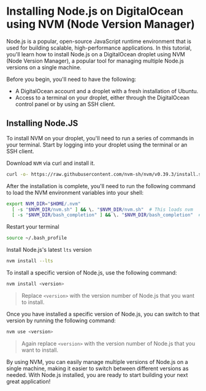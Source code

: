 # Installing Node.js on DigitalOcean using NVM (Node Version Manager)

Node.js is a popular, open-source JavaScript runtime environment that is used for building scalable, high-performance applications. In this tutorial, you'll learn how to install Node.js on a DigitalOcean droplet using NVM (Node Version Manager), a popular tool for managing multiple Node.js versions on a single machine.

Before you begin, you'll need to have the following:

- A DigitalOcean account and a droplet with a fresh installation of Ubuntu.
- Access to a terminal on your droplet, either through the DigitalOcean control panel or by using an SSH client.

## Installing Node.JS

To install NVM on your droplet, you'll need to run a series of commands in your terminal. Start by logging into your droplet using the terminal or an SSH client.

Download `NVM` via curl and install it.

```sh
curl -o- https://raw.githubusercontent.com/nvm-sh/nvm/v0.39.3/install.sh | bash
```

After the installation is complete, you'll need to run the following command to load the NVM environment variables into your shell:

```sh
export NVM_DIR="$HOME/.nvm"
  [ -s "$NVM_DIR/nvm.sh" ] && \. "$NVM_DIR/nvm.sh"  # This loads nvm
  [ -s "$NVM_DIR/bash_completion" ] && \. "$NVM_DIR/bash_completion"  # This loads nvm bash_completion
```

Restart your terminal

```sh
source ~/.bash_profile
```

Install Node.js's latest `lts` version

```sh
nvm install --lts
```

To install a specific version of Node.js, use the following command:

```sh
nvm install <version>
```

> Replace `<version>` with the version number of Node.js that you want to install.

Once you have installed a specific version of Node.js, you can switch to that version by running the following command:

```sh
nvm use <version>
```

> Again replace `<version>` with the version number of Node.js that you want to install.

By using NVM, you can easily manage multiple versions of Node.js on a single machine, making it easier to switch between different versions as needed. With Node.js installed, you are ready to start building your next great application!

